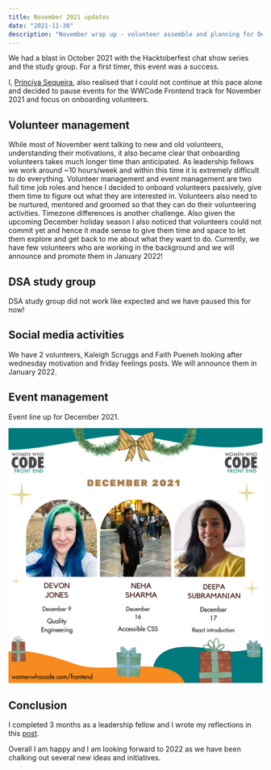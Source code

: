 ```yaml
---
title: November 2021 updates
date: "2021-11-30"
description: "November wrap up - volunteer assemble and planning for December events!"
---
```


We had a blast in October 2021 with the Hacktoberfest chat show series and the study group. For a first timer, this event was a success.

I, [Princiya Sequeira](https://princiya.com/blog/thankful/#time-management), also realised that I could not continue at this pace alone and decided to pause events for the WWCode Frontend track for November 2021 and focus on onboarding volunteers.

## Volunteer management

While most of November went talking to new and old volunteers, understanding their motivations, it also became clear that onboarding volunteers takes much longer time than anticipated. As leadership fellows we work around ~10 hours/week and within this time it is extremely difficult to do everything. Volunteer management and event management are two full time job roles and hence I decided to onboard volunteers passively, give them time to figure out what they are interested in. Volunteers also need to be nurtured, mentored and groomed so that they can do their volunteering activities. Timezone differences is another challenge. Also given the upcoming December holiday season I also noticed that volunteers could not commit yet and hence it made sense to give them time and space to let them explore and get back to me about what they want to do. Currently, we have few volunteers who are working in the background and we will announce and promote them in January 2022!

## DSA study group

DSA study group did not work like expected and we have paused this for now!

## Social media activities

We have 2 volunteers, Kaleigh Scruggs and Faith Pueneh looking after wednesday motivation and friday feelings posts. We will announce them in January 2022.

## Event management

Event line up for December 2021.

![December events](./december.png)

## Conclusion

I completed 3 months as a leadership fellow and I wrote my reflections in this [post](https://princiya.com/blog/thankful/).

Overall I am happy and I am looking forward to 2022 as we have been chalking out several new ideas and initiatives.

